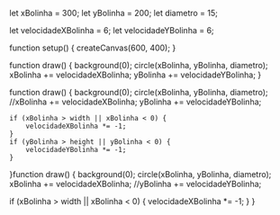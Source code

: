 let xBolinha = 300;
let yBolinha = 200;
let diametro = 15;

let velocidadeXBolinha = 6;
let velocidadeYBolinha = 6;

function setup() {
    createCanvas(600, 400);
}

function draw() {
    background(0);
    circle(xBolinha, yBolinha, diametro);
    xBolinha += velocidadeXBolinha;
    yBolinha += velocidadeYBolinha;
}

function draw() {
    background(0);
    circle(xBolinha, yBolinha, diametro);
    //xBolinha += velocidadeXBolinha;
    yBolinha += velocidadeYBolinha;
    
    if (xBolinha > width || xBolinha < 0) {
        velocidadeXBolinha *= -1;
    }
    if (yBolinha > height || yBolinha < 0) {
        velocidadeYBolinha *= -1;
    }
}function draw() {
    background(0);
    circle(xBolinha, yBolinha, diametro);
    xBolinha += velocidadeXBolinha;
    //yBolinha += velocidadeYBolinha;
    
   if (xBolinha > width || xBolinha < 0) {
    velocidadeXBolinha *= -1;
    }
}

